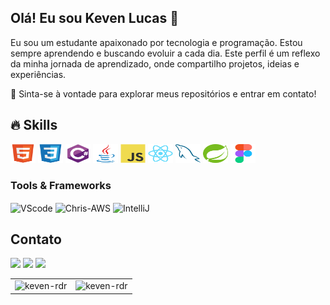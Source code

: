 ## Olá! Eu sou Keven Lucas 👋

Eu sou um estudante apaixonado por tecnologia e programação. Estou sempre aprendendo e buscando evoluir a cada dia. Este perfil é um reflexo da minha jornada de aprendizado, onde compartilho projetos, ideias e experiências.


🔗 Sinta-se à vontade para explorar meus repositórios e entrar em contato!

## 🔥 Skills
<!-- Skills: Programming Languages -->
  <div style="flex-basis: 48%;">
  <p align="left">
    <img alt="HTML" height="30" width="40" src="https://raw.githubusercontent.com/devicons/devicon/master/icons/html5/html5-original.svg" />
    <img alt="CSS" height="30" width="40" src="https://raw.githubusercontent.com/devicons/devicon/master/icons/css3/css3-original.svg" />
    <img alt="CSharp" height="30" width="40" src="https://raw.githubusercontent.com/devicons/devicon/master/icons/csharp/csharp-original.svg" />
    <img alt="Java" height="30" width="40" src="https://raw.githubusercontent.com/devicons/devicon/master/icons/java/java-original.svg" />
    <img alt="JavaScript" height="30" width="40" src="https://raw.githubusercontent.com/devicons/devicon/master/icons/javascript/javascript-original.svg" />
    <img alt="React" height="30" width="40" src="https://raw.githubusercontent.com/devicons/devicon/master/icons/react/react-original.svg" />
    <img alt="MySQL" height="30" width="40" src="https://raw.githubusercontent.com/devicons/devicon/master/icons/mysql/mysql-original.svg" />
    <img alt="Spring Boot" height="30" width="40" src="https://raw.githubusercontent.com/devicons/devicon/master/icons/spring/spring-original.svg" />
    <img alt="Figma" height="30" width="40" src="https://raw.githubusercontent.com/devicons/devicon/master/icons/figma/figma-original.svg" />
  </p>
</div>
  
  <!-- Skills: Tools & Frameworks -->
  <div style="flex-basis: 48%;">
    <h3>Tools & Frameworks</h3>
    <img align="center" alt="VScode" height="30" width="40" src="https://cdn.jsdelivr.net/gh/devicons/devicon/icons/vscode/vscode-original.svg">
    <img align="center" alt="Chris-AWS" height="30" width="40" src="https://cdn.jsdelivr.net/gh/devicons/devicon/icons/git/git-original.svg">
    <img align="center" alt="IntelliJ" height="30" width="40" src="https://cdn.jsdelivr.net/gh/devicons/devicon/icons/intellij/intellij-original.svg">
  </div>
  
  
  ## Contato
 
<div> 
  
  <a href="https://www.instagram.com/kevenlucasr/" target="_blank"><img src="https://img.shields.io/badge/-Instagram-%23E4405F?style=for-the-badge&logo=instagram&logoColor=white" target="_blank"></a>
  <a href = "mailto:kevenlucas2015@gmail.com"><img src="https://img.shields.io/badge/-Gmail-%23333?style=for-the-badge&logo=gmail&logoColor=white" target="_blank"></a>
  <a href="https://www.linkedin.com/in/keven-lucas-rodrigues-b9aa69296/" target="_blank"><img src="https://img.shields.io/badge/-LinkedIn-%230077B5?style=for-the-badge&logo=linkedin&logoColor=white" target="_blank"></a> 
  
</div>

<table>
  <tr>
    <td>
      <img src="https://github-readme-stats.vercel.app/api?username=keven-rdr&show_icons=true&theme=default&hide_border=true" alt="keven-rdr" />
    </td>
    <td>
      <img src="https://github-readme-streak-stats.herokuapp.com?user=keven-rdr&hide_border=true&theme=default" alt="keven-rdr" />
    </td>
  </tr>
</table>







